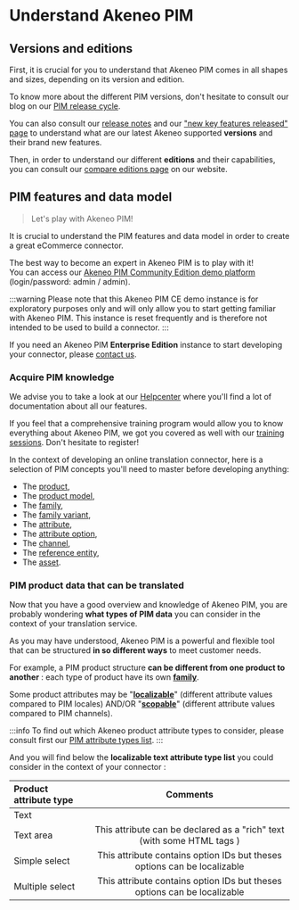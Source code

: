 # Understand Akeneo PIM

## Versions and editions

First, it is crucial for you to understand that Akeneo PIM comes in all shapes and sizes, depending on its version and edition.

To know more about the different PIM versions, don't hesitate to consult our blog on our [PIM release cycle](https://www.akeneo.com/blog/akeneo-introduces-a-simpler-product-release-cycle/).

You can also consult our [release notes](https://www.akeneo.com/release-notes/) and our ["new key features released" page](https://help.akeneo.com/pim/serenity/whats-new.html) to understand what are our latest Akeneo supported **versions** and their brand new features.

Then, in order to understand our different **editions** and their capabilities, you can consult our [compare editions page](https://www.akeneo.com/compare-editions/) on our website.

## PIM features and data model

>Let's play with Akeneo PIM!

It is crucial to understand the PIM features and data model in order to create a great eCommerce connector.

The best way to become an expert in Akeneo PIM is to play with it!  
You can access our [Akeneo PIM Community Edition demo platform](https://demo.akeneo.com) (login/password: admin / admin).

:::warning
Please note that this Akeneo PIM CE demo instance is for exploratory purposes only and will only allow you to start getting familiar with Akeneo PIM. This instance is reset frequently and is therefore not intended to be used to build a connector.
:::

If you need an Akeneo PIM **Enterprise Edition** instance to start developing your connector, please [contact us](https://www.akeneo.com/contact/).

### Acquire PIM knowledge

We advise you to take a look at our [Helpcenter](https://help.akeneo.com/pim/index.html) where you'll find a lot of documentation about all our features.

If you feel that a comprehensive training program would allow you to know everything about Akeneo PIM, we got you covered as well with our [training sessions](https://www.akeneo.com/training/). Don't hesitate to register!

In the context of developing an online translation connector, here is a selection of PIM concepts you'll need to master before developing anything:
- The [product](/concepts/products.html#product),
- The [product model](/concepts/products.html#product-model),
- The [family](/concepts/catalog-structure.html#family),
- The [family variant](/concepts/catalog-structure.html#family-variant),
- The [attribute](/concepts/catalog-structure.html#attribute),
- The [attribute option](/concepts/catalog-structure.html#attribute-option),
- The [channel](/concepts/target-market-settings.html#channel),
- The [reference entity](/concepts/reference-entities.html),
- The [asset](/concepts/asset-manager.html).

### PIM product data that can be translated

Now that you have a good overview and knowledge of Akeneo PIM, you are probably wondering **what types of PIM data** you can consider in the context of your translation service.

As you may have understood, Akeneo PIM is a powerful and flexible tool that can be structured **in so different ways** to meet customer needs.

For example, a PIM product structure **can be different from one product to another** : each type of product have its own [**family**](https://help.akeneo.com/pim/serenity/articles/what-is-a-family.html#mainContent).

Some product attributes may be "[**localizable**](https://help.akeneo.com/pim/serenity/articles/what-is-an-attribute.html#specific-properties-of-attributes)" (different attribute values compared to PIM locales) AND/OR "[**scopable**](https://help.akeneo.com/pim/serenity/articles/what-is-an-attribute.html#specific-properties-of-attributes)" (different attribute values compared to PIM channels).

:::info
To find out which Akeneo product attribute types to consider, please consult first our [PIM attribute types list](https://help.akeneo.com/pim/serenity/articles/what-is-an-attribute.html#akeneo-attribute-types).
:::

And you will find below the **localizable text attribute type list** you could consider in the context of your connector :

|  Product attribute type  |        Comments     |  
| :----------------------- | :-----------------: |  
| Text                     |                     |
| Text area                | This attribute can be declared as a "rich" text (with some HTML tags )     |
| Simple select            | This attribute contains option IDs but theses options can be localizable |
| Multiple select          | This attribute contains option IDs but theses options can be localizable |
